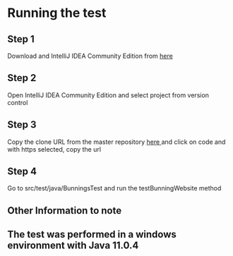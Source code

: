 <h1>Running the test </h1>
<h2> Step 1 </h2>
Download and IntelliJ IDEA Community Edition from  <a href="https://www.jetbrains.com/idea/download/#section=windows">here</a>
<h2> Step 2 </h2>
Open IntelliJ IDEA Community Edition and select project from version control
<h2> Step 3 </h2>
Copy the clone URL from the master repository  <a href="https://github.com/hayat1993/bunning-automation.git">here </a> and click on code and with https selected, copy the url
<h2> Step 4 </h2>
Go to src/test/java/BunningsTest and run the testBunningWebsite method 
<h2>Other Information to note<h2>
The test was performed in a windows environment with Java 11.0.4

